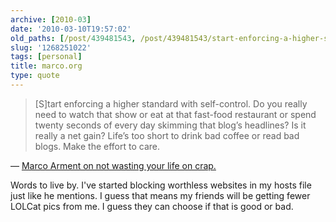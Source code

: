 ```yaml
---
archive: [2010-03]
date: '2010-03-10T19:57:02'
old_paths: [/post/439481543, /post/439481543/start-enforcing-a-higher-standard-with]
slug: '1268251022'
tags: [personal]
title: marco.org
type: quote
---
```


> [S]tart enforcing a higher standard with self-control. Do you really
> need to watch that show or eat at that fast-food restaurant or spend
> twenty seconds of every day skimming that blog’s headlines? Is it really
> a net gain? Life’s too short to drink bad coffee or read bad blogs. Make
> the effort to care.

&mdash; [Marco Arment on not wasting your life on crap.][1]

Words to live by.  I've started blocking worthless websites in my hosts
file just like he mentions.  I guess that means my friends will be getting
fewer LOLCat pics from me.  I guess they can choose if that is good or
bad.

[1]: http://www.marco.org/244246945
